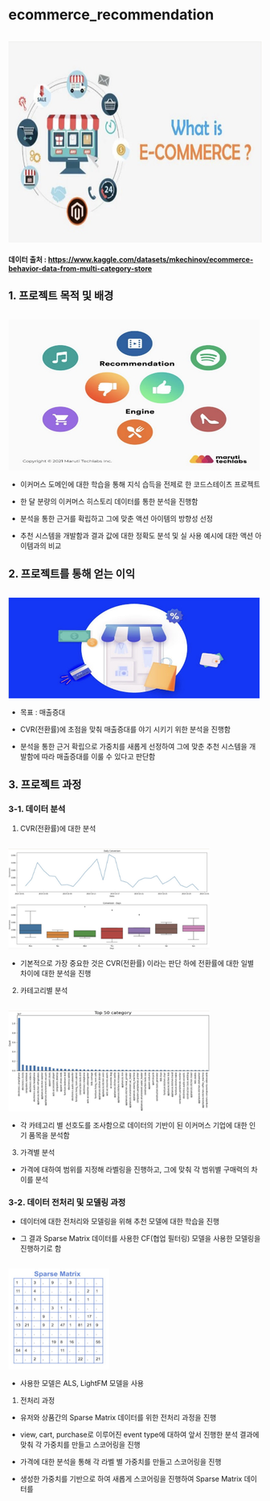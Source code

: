 # ecommerce_recommendation
<p align="left">
  <br>
  <img src="./Images/ecommerce.jpg" width="600" height="400">
  <br>
</p>

#### 데이터 출처 : https://www.kaggle.com/datasets/mkechinov/ecommerce-behavior-data-from-multi-category-store

## 1. 프로젝트 목적 및 배경
<p align="justify">

<p align="left">
  <br>
  <img src="./Images/recommendation.jpg" width="500" height="300">
  <br>
</p>
  
- 이커머스 도메인에 대한 학습을 통해 지식 습득을 전제로 한 코드스테이츠 프로젝트

- 한 달 분량의 이커머스 히스토리 데이터를 통한 분석을 진행함

- 분석을 통한 근거를 확립하고 그에 맞춘 액션 아이템의 방향성 선정

- 추천 시스템을 개발함과 결과 값에 대한 정확도 분석 및 실 사용 예시에 대한 액션 아이템과의 비교
</p>

<p align="justify">
  
## 2. 프로젝트를 통해 얻는 이익
<p align="left">
  <br>
  <img src="./Images/project_goals.jpg" width="500" height="200">
  <br>
</p>

- 목표 : 매출증대

- CVR(전환률)에 초점을 맞춰 매출증대를 야기 시키기 위한 분석을 진행함

- 분석을 통한 근거 확립으로 가중치를 새롭게 선정하여 그에 맞춘 추천 시스템을 개발함에 따라 매출증대를 이룰 수 있다고 판단함

<p align="justify">
  
## 3. 프로젝트 과정
</p>

<p align="justify">
  
### 3-1. 데이터 분석
  
1. CVR(전환률)에 대한 분석
<p align="left">
  <br>
  <img src="./Images/cvr.jpg" width="400" height="200">
  <br>
</p>

- 기본적으로 가장 중요한 것은 CVR(전환률) 이라는 판단 하에 전환률에 대한 일별 차이에 대한 분석을 진행
</p>

2. 카테고리별 분석
<p align="left">
  <br>
  <img src="./Images/category.jpg" width="400" height="200">
  <br>
</p>

- 각 카테고리 별 선호도를 조사함으로 데이터의 기반이 된 이커머스 기업에 대한 인기 품목을 분석함
</p>

3. 가격별 분석

- 가격에 대하여 범위를 지정해 라벨링을 진행하고, 그에 맞춰 각 범위별 구매력의 차이를 분석

### 3-2. 데이터 전처리 및 모델링 과정

- 데이터에 대한 전처리와 모델링을 위해 추천 모델에 대한 학습을 진행

- 그 결과 Sparse Matrix 데이터를 사용한 CF(협업 필터링) 모델을 사용한 모델링을 진행하기로 함

<p align="left">
  <br>
  <img src="./Images/sparse_matrix.jpg" width="200" height="200">
  <br>
</p>

- 사용한 모델은 ALS, LightFM 모델을 사용

1. 전처리 과정

- 유저와 상품간의 Sparse Matrix 데이터를 위한 전처리 과정을 진행

- view, cart, purchase로 이루어진 event type에 대하여 앞서 진행한 분석 결과에 맞춰 각 가중치를 만들고 스코어링을 진행

- 가격에 대한 분석을 통해 각 라벨 별 가중치를 만들고 스코어링을 진행

- 생성한 가중치를 기반으로 하여 새롭게 스코어링을 진행하여 Sparse Matrix 데이터를 
